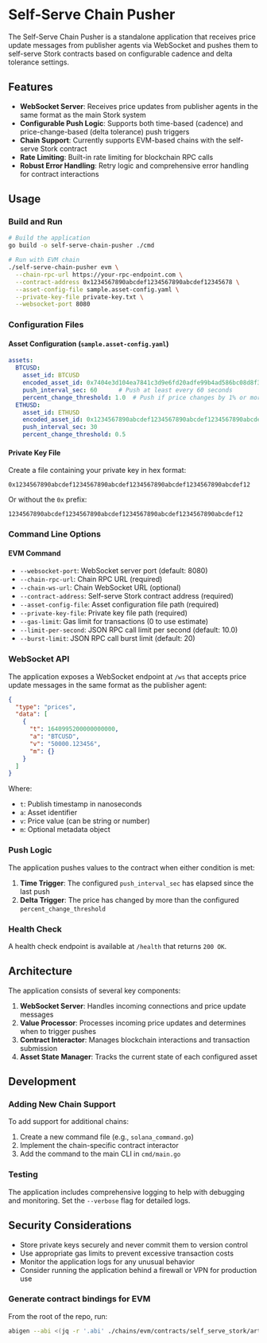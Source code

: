 # Self-Serve Chain Pusher

The Self-Serve Chain Pusher is a standalone application that receives price update messages from publisher agents via WebSocket and pushes them to self-serve Stork contracts based on configurable cadence and delta tolerance settings.

## Features

- **WebSocket Server**: Receives price updates from publisher agents in the same format as the main Stork system
- **Configurable Push Logic**: Supports both time-based (cadence) and price-change-based (delta tolerance) push triggers
- **Chain Support**: Currently supports EVM-based chains with the self-serve Stork contract
- **Rate Limiting**: Built-in rate limiting for blockchain RPC calls
- **Robust Error Handling**: Retry logic and comprehensive error handling for contract interactions

## Usage

### Build and Run

```bash
# Build the application
go build -o self-serve-chain-pusher ./cmd

# Run with EVM chain
./self-serve-chain-pusher evm \
  --chain-rpc-url https://your-rpc-endpoint.com \
  --contract-address 0x1234567890abcdef1234567890abcdef12345678 \
  --asset-config-file sample.asset-config.yaml \
  --private-key-file private-key.txt \
  --websocket-port 8080
```

### Configuration Files

#### Asset Configuration (`sample.asset-config.yaml`)

```yaml
assets:
  BTCUSD:
    asset_id: BTCUSD
    encoded_asset_id: 0x7404e3d104ea7841c3d9e6fd20adfe99b4ad586bc08d8f3bd3afef894cf184de
    push_interval_sec: 60      # Push at least every 60 seconds
    percent_change_threshold: 1.0  # Push if price changes by 1% or more
  ETHUSD:
    asset_id: ETHUSD
    encoded_asset_id: 0x1234567890abcdef1234567890abcdef1234567890abcdef1234567890abcdef
    push_interval_sec: 30
    percent_change_threshold: 0.5
```

#### Private Key File

Create a file containing your private key in hex format:

```
0x1234567890abcdef1234567890abcdef1234567890abcdef1234567890abcdef12
```

Or without the `0x` prefix:

```
1234567890abcdef1234567890abcdef1234567890abcdef1234567890abcdef12
```

### Command Line Options

#### EVM Command

- `--websocket-port`: WebSocket server port (default: 8080)
- `--chain-rpc-url`: Chain RPC URL (required)
- `--chain-ws-url`: Chain WebSocket URL (optional)
- `--contract-address`: Self-serve Stork contract address (required)
- `--asset-config-file`: Asset configuration file path (required)
- `--private-key-file`: Private key file path (required)
- `--gas-limit`: Gas limit for transactions (0 to use estimate)
- `--limit-per-second`: JSON RPC call limit per second (default: 10.0)
- `--burst-limit`: JSON RPC call burst limit (default: 20)

### WebSocket API

The application exposes a WebSocket endpoint at `/ws` that accepts price update messages in the same format as the publisher agent:

```json
{
  "type": "prices",
  "data": [
    {
      "t": 1640995200000000000,
      "a": "BTCUSD",
      "v": "50000.123456",
      "m": {}
    }
  ]
}
```

Where:
- `t`: Publish timestamp in nanoseconds
- `a`: Asset identifier
- `v`: Price value (can be string or number)
- `m`: Optional metadata object

### Push Logic

The application pushes values to the contract when either condition is met:

1. **Time Trigger**: The configured `push_interval_sec` has elapsed since the last push
2. **Delta Trigger**: The price has changed by more than the configured `percent_change_threshold`

### Health Check

A health check endpoint is available at `/health` that returns `200 OK`.

## Architecture

The application consists of several key components:

1. **WebSocket Server**: Handles incoming connections and price update messages
2. **Value Processor**: Processes incoming price updates and determines when to trigger pushes
3. **Contract Interactor**: Manages blockchain interactions and transaction submission
4. **Asset State Manager**: Tracks the current state of each configured asset

## Development

### Adding New Chain Support

To add support for additional chains:

1. Create a new command file (e.g., `solana_command.go`)
2. Implement the chain-specific contract interactor
3. Add the command to the main CLI in `cmd/main.go`

### Testing

The application includes comprehensive logging to help with debugging and monitoring. Set the `--verbose` flag for detailed logs.

## Security Considerations

- Store private keys securely and never commit them to version control
- Use appropriate gas limits to prevent excessive transaction costs
- Monitor the application logs for any unusual behavior
- Consider running the application behind a firewall or VPN for production use

### Generate contract bindings for EVM

From the root of the repo, run:

```bash
abigen --abi <(jq -r '.abi' ./chains/evm/contracts/self_serve_stork/artifacts/contracts/SelfServeStork.sol/SelfServeStork.json) --pkg contract_bindings_evm --type SelfServeStorkContract --out ./apps/self_serve_chain_pusher/lib/contract_bindings/evm/stork_evm_contract.go
```
